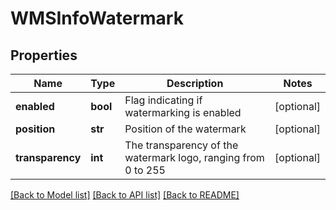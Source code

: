 # WMSInfoWatermark

## Properties
Name | Type | Description | Notes
------------ | ------------- | ------------- | -------------
**enabled** | **bool** | Flag indicating if watermarking is enabled | [optional] 
**position** | **str** | Position of the watermark | [optional] 
**transparency** | **int** | The transparency of the watermark logo, ranging from 0 to 255 | [optional] 

[[Back to Model list]](../README.md#documentation-for-models) [[Back to API list]](../README.md#documentation-for-api-endpoints) [[Back to README]](../README.md)



